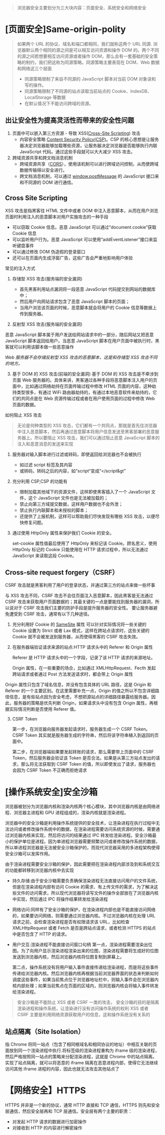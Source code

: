 > 浏览器安全主要划分为三大块内容：页面安全、系统安全和网络安全

# [页面安全]Same-origin-polity

> 如果两个 URL 的协议、域名和端口都相同，我们就称这两个 URL 同源.
> 浏览器默认两个相同的源之间是可以相互访问资源和操作 DOM 的。两个不同的源之间若想要相互访问资源或者操作 DOM，那么会有一套基础的安全策略的制约，我们把这称为同源策略。同源策略主要表现在 DOM、Web 数据和网络这三个层面
>
> - 同源策略限制了来自不同源的 JavaScript 脚本对当前 DOM 对象读和写的操作。
> - 同源策略限制了不同源的站点读取当前站点的 Cookie、IndexDB、LocalStorage 等数据
> - 在默认情况下不能访问跨域的资源。

## 出让安全性为提高灵活性而带来的安全性问题

1. 页面中可以嵌入第三方资源 - 导致 XSS([Cross-Site Scripting](#cross-site-scripting)) 攻击
   - 内容安全策略 [Content Security Policy(CSP)](https://developer.mozilla.org/en-US/docs/Web/HTTP/CSP)。CSP 的核心思想是让服务器决定浏览器能够加载哪些资源，让服务器决定浏览器是否能够执行内联 JavaScript 代码。通过这些手段就可以大大减少 XSS 攻击。
2. 跨域资源共享和跨文档消息机制
   - 跨域资源共享（[CORS](https://developer.mozilla.org/en-US/docs/Web/HTTP/CORS)），使用该机制可以进行跨域访问控制，从而使跨域数据传输得以安全进行。
   - 跨文档消息机制，可以通过 [window.postMessage](https://developer.mozilla.org/en-US/docs/Web/API/Window/postMessage) 的 JavaScript 接口来和不同源的 DOM 进行通信。

## Cross Site Scripting

XSS 攻击是指黑客往 HTML 文件中或者 DOM 中注入恶意脚本，从而在用户浏览页面时利用注入的恶意脚本对用户实施攻击的一种手段

- 可以窃取 Cookie 信息。恶意 JavaScript 可以通过“document.cookie”获取 Cookie 信息
- 可以监听用户行为。恶意 JavaScript 可以使用“addEventListener”接口来监听键盘事件
- 可以通过修改 DOM 伪造假的登录窗口
- 还可以在页面内生成浮窗广告，这些广告会严重地影响用户体验

常见的注入方式

1. 存储型 XSS 攻击(服务端的安全漏洞)

   - 首先黑客利用站点漏洞将一段恶意 JavaScript 代码提交到网站的数据库中；
   - 然后用户向网站请求包含了恶意 JavaScript 脚本的页面；
   - 当用户浏览该页面的时候，恶意脚本就会将用户的 Cookie 信息等数据上传到服务器。

2. 反射型 XSS 攻击(服务端的安全漏洞)

恶意 JavaScript 脚本属于用户发送给网站请求中的一部分，随后网站又把恶意 JavaScript 脚本返回给用户。当恶意 JavaScript 脚本在用户页面中被执行时，黑客就可以利用该脚本做一些恶意操作

_Web 服务器不会存储反射型 XSS 攻击的恶意脚本，这是和存储型 XSS 攻击不同的地方。_

3. 基于 DOM 的 XSS 攻击(前端的安全漏洞)
   基于 DOM 的 XSS 攻击是不牵涉到页面 Web 服务器的。具体来讲，黑客通过各种手段将恶意脚本注入用户的页面中，比如通过网络劫持在页面传输过程中修改 HTML 页面的内容，这种劫持类型很多，有通过 WiFi 路由器劫持的，有通过本地恶意软件来劫持的，它们的共同点是在 Web 资源传输过程或者在用户使用页面的过程中修改 Web 页面的数据。

如何阻止 XSS 攻击

> 无论是何种类型的 XSS 攻击，它们都有一个共同点，那就是首先往浏览器中注入恶意脚本，然后再通过恶意脚本将用户信息发送至黑客部署的恶意服务器上。所以要阻止 XSS 攻击，我们可以通过阻止恶意 JavaScript 脚本的注入和恶意消息的发送来实现

1. 服务器对输入脚本进行过滤或转码，即使返回给浏览器也不会被执行

   - 如过滤 script 标签及其内容
   - 或转码，转码之后的内容，如”script“变成“&lt;/script&gt”

2. 充分利用 CSP,CSP 的功能有

   - 限制加载其他域下的资源文件，这样即使黑客插入了一个 JavaScript 文件，这个 JavaScript 文件也是无法被加载的；
   - 禁止向第三方域提交数据，这样用户数据也不会外泄；
   - 禁止执行内联脚本和未授权的脚本；
   - 还提供了上报机制，这样可以帮助我们尽快发现有哪些 XSS 攻击，以便尽快修复问题。

3. 通过使用 HttpOnly 属性来保护我们 Cookie 的安全。

   set-cookie 属性值最后使用了 HttpOnly 来标记该 Cookie。顾名思义，使用 HttpOnly 标记的 Cookie 只能使用在 HTTP 请求过程中，所以无法通过 JavaScript 来读取这段 Cookie。

## Cross-site request forgery（CSRF）

CSRF 攻击就是黑客利用了用户的登录状态，并通过第三方的站点来做一些坏事

与 XSS 攻击不同，CSRF 攻击不会往页面注入恶意脚本，因此黑客是无法通过 CSRF 攻击来获取用户页面数据的；其最关键的一点是要能找到服务器的漏洞，所以说对于 CSRF 攻击我们主要的防护手段是提升服务器的安全性。
要让服务器避免遭受到 CSRF 攻击，通常有以下几种途径。

1. 充分利用好 Cookie 的 [SameSite](https://web.dev/articles/samesite-cookies-explained) 属性
   可以针对实际情况将一些关键的 Cookie 设置为 Strict 或者 Lax 模式，这样在跨站点请求时，这些关键的 Cookie 就不会被发送到服务器，从而使得黑客的 CSRF 攻击失效。
2. 在服务器端验证请求来源的站点:HTTP 请求头中的 Referer 和 Origin 属性

   Referer 是 HTTP 请求头中的一个字段，记录了该 HTTP 请求的来源地址。

   Origin 属性，在一些重要的场合，比如通过 XMLHttpRequest、Fecth 发起跨站请求或者通过 Post 方法发送请求时，都会带上 Origin 属性

Origin 属性只包含了域名信息，并没有包含具体的 URL 路径，这是 Origin 和 Referer 的一个主要区别。在这里需要补充一点，Origin 的值之所以不包含详细路径信息，是有些站点因为安全考虑，不想把源站点的详细路径暴露给服务器。因此，服务器的策略是优先判断 Origin，如果请求头中没有包含 Origin 属性，再根据实际情况判断是否使用 Referer 值。

3. CSRF Token

   第一步，在浏览器向服务器发起请求时，服务器生成一个 CSRF Token。CSRF Token 其实就是服务器生成的字符串，然后将该字符串植入到返回的页面中。

   第二步，在浏览器端如果要发起转账的请求，那么需要带上页面中的 CSRF Token，然后服务器会验证该 Token 是否合法。如果是从第三方站点发出的请求，那么将无法获取到 CSRF Token 的值，所以即使发出了请求，服务器也会因为 CSRF Token 不正确而拒绝请求

# [操作系统安全]安全沙箱

浏览器被划分为浏览器内核和渲染内核两个核心模块，其中浏览器内核是由网络进程、浏览器主进程和 GPU 进程组成的，渲染内核就是渲染进程。

浏览器中的安全沙箱是利用操作系统提供的安全技术，让渲染进程在执行过程中无法访问或者修改操作系统中的数据，在渲染进程需要访问系统资源的时候，需要通过浏览器内核来实现，然后将访问的结果通过 IPC 转发给渲染进程。安全沙箱最小的保护单位是进程。因为单进程浏览器需要频繁访问或者修改操作系统的数据，所以单进程浏览器是无法被安全沙箱保护的，而现代浏览器采用的多进程架构使得安全沙箱可以发挥作用。

由于渲染进程需要安全沙箱的保护，因此需要把在渲染进程内部涉及到和系统交互的功能都转移到浏览器内核中去实现

- 持久存储:由于安全沙箱需要负责确保渲染进程无法直接访问用户的文件系统，但是在渲染进程内部有访问 Cookie 的需求、有上传文件的需求，为了解决这些文件的访问需求，所以现代浏览器将读写文件的操作全部放在了浏览器内核中实现，然后通过 IPC 将操作结果转发给渲染进程
- 网络访问:同样有了安全沙箱的保护，在渲染进程内部也是不能直接访问网络的，如果要访问网络，则需要通过浏览器内核。不过浏览器内核在处理 URL 请求之前，会检查渲染进程是否有权限请求该 URL，比如检查 XMLHttpRequest 或者 Fetch 是否是跨站点请求，或者检测 HTTPS 的站点中是否包含了 HTTP 的请求。
- 用户交互:渲染进程不能直接访问窗口句柄
  第一点，渲染进程需要渲染出位图。为了向用户显示渲染进程渲染出来的位图，渲染进程需要将生成好的位图发送到浏览器内核，然后浏览器内核将位图复制到屏幕上。

  第二点，操作系统没有将用户输入事件直接传递给渲染进程，而是将这些事件传递给浏览器内核。然后浏览器内核再根据当前浏览器界面的状态来判断如何调度这些事件，如果当前焦点位于浏览器地址栏中，则输入事件会在浏览器内核内部处理；如果当前焦点在页面的区域内，则浏览器内核会将输入事件转发给渲染进程。

> 安全沙箱是不能防止 XSS 或者 CSRF 一类的攻击，
> 安全沙箱的目的是隔离渲染进程和操作系统，让渲染进行没有访问操作系统的权利
> XSS 或者 CSRF 主要是利用网络资源获取用户的信息，这和操作系统没有关系的

## 站点隔离（Site Isolation）

指 Chrome 将同一站点（包含了相同根域名和相同协议的地址）中相互关联的页面放到同一个渲染进程中执行.将标签级的渲染进程重构为 iframe 级的渲染进程，然后严格按照同一站点的策略来分配渲染进程，这就是 Chrome 中的站点隔离。实现了站点隔离，就可以将恶意的 iframe 隔离在恶意进程内部，使得它无法继续访问其他 iframe 进程的内容，因此也就无法攻击其他站点了

# 【网络安全】HTTPS

HTTPS 并非是一个新的协议，通常 HTTP 直接和 TCP 通信，HTTPS 则先和安全层通信，然后安全层再和 TCP 层通信。安全层有两个主要的职责：

- 对发起 HTTP 请求的数据进行加密操作
- 对接收到 HTTP 的内容进行解密操作
